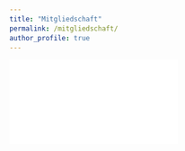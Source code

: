```yaml
---
title: "Mitgliedschaft"
permalink: /mitgliedschaft/
author_profile: true
---
```


![Alt-Text](/test.pdf)
